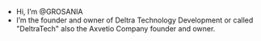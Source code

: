 - Hi, I’m @GROSANIA
- I’m the founder and owner of Deltra Technology Development or called "DeltraTech"
  also the Axvetio Company founder and owner.
